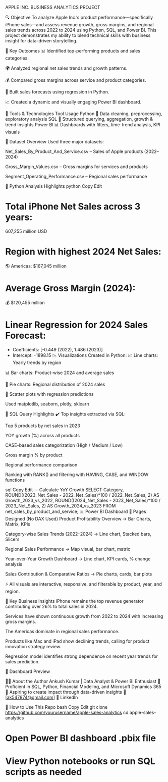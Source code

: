 APPLE INC. BUSINESS ANALYTICS PROJECT

🔍 Objective
To analyze Apple Inc.’s product performance—specifically iPhone sales—and assess revenue growth, gross margins, and regional sales trends across 2022 to 2024 using Python, SQL, and Power BI. This project demonstrates my ability to blend technical skills with business insight for data-driven storytelling.

🚀 Key Outcomes
📊 Identified top-performing products and sales categories.

🌍 Analyzed regional net sales trends and growth patterns.

💰 Compared gross margins across service and product categories.

🧠 Built sales forecasts using regression in Python.

📈 Created a dynamic and visually engaging Power BI dashboard.

🧰 Tools & Technologies
Tool	Usage
Python 🐍	Data cleaning, preprocessing, exploratory analysis
SQL 🧾	Structured querying, aggregation, growth & trend insights
Power BI 📊	Dashboards with filters, time-trend analysis, KPI visuals

📂 Dataset Overview
Used three major datasets:

Net_Sales_By_Product_And_Service.csv – Sales of Apple products (2022–2024)

Gross_Margin_Values.csv – Gross margins for services and products

Segment_Operating_Performance.csv – Regional sales performance

📌 Python Analysis Highlights
python
Copy
Edit
# Total iPhone Net Sales across 3 years:
607,255 million USD

# Region with highest 2024 Net Sales:
🌎 Americas: $167,045 million

# Average Gross Margin (2024):
💰 $120,455 million

# Linear Regression for 2024 Sales Forecast:
- Coefficients: [-0.449 (2022), 1.486 (2023)]
- Intercept: -1898.15
📉 Visualizations Created in Python:
📈 Line charts: Yearly trends by region

📊 Bar charts: Product-wise 2024 and average sales

🧮 Pie charts: Regional distribution of 2024 sales

🧪 Scatter plots with regression predictions

Used matplotlib, seaborn, plotly, sklearn

💾 SQL Query Highlights
✔️ Top insights extracted via SQL:

Top 5 products by net sales in 2023

YOY growth (%) across all products

CASE-based sales categorization (High / Medium / Low)

Gross margin % by product

Regional performance comparison

Ranking with RANK() and filtering with HAVING, CASE, and WINDOW functions

sql
Copy
Edit
-- Calculate YoY Growth
SELECT Category,
ROUND((2023_Net_Sales - 2022_Net_Sales)*100 / 2022_Net_Sales, 2) AS Growth_2023_vs_2022,
ROUND((2024_Net_Sales - 2023_Net_Sales)*100 / 2023_Net_Sales, 2) AS Growth_2024_vs_2023
FROM net_sales_by_product_and_service;
📊 Power BI Dashboard
📌 Pages Designed (No DAX Used)
Product Profitability Overview
→ Bar Charts, Matrix, KPIs

Category-wise Sales Trends (2022–2024)
→ Line chart, Stacked bars, Slicers

Regional Sales Performance
→ Map visual, bar chart, matrix

Year-over-Year Growth Dashboard
→ Line chart, KPI cards, % change analysis

Sales Contribution & Comparative Ratios
→ Pie charts, cards, bar plots

⚡ All visuals are interactive, responsive, and filterable by product, year, and region.

🌟 Key Business Insights
iPhone remains the top revenue generator contributing over 26% to total sales in 2024.

Services have shown continuous growth from 2022 to 2024 with increasing gross margins.

The Americas dominate in regional sales performance.

Products like Mac and iPad show declining trends, calling for product innovation strategy review.

Regression model identifies strong dependence on recent year trends for sales prediction.

📸 Dashboard Preview

👨‍💻 About the Author
Ankush Kumar | Data Analyst & Power BI Enthusiast
💼 Proficient in SQL, Python, Financial Modeling, and Microsoft Dynamics 365
📍 Aspiring to create impact through data-driven insights
📧 [ak547874@gmail.com]
🔗 LinkedIn

📁 How to Use This Repo
bash
Copy
Edit
git clone https://github.com/yourusername/apple-sales-analytics
cd apple-sales-analytics
# Open Power BI dashboard .pbix file
# View Python notebooks or run SQL scripts as needed

